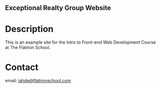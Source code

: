 Exceptional Realty Group Website
---

# Description

This is an example site for the Intro to Front-end Web Development Course at The Flatiron School.

# Contact

email: jahde@flatironschool.com
